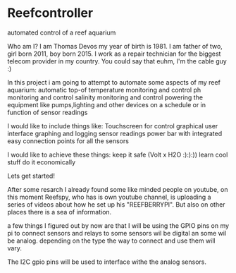 # Reefcontroller
automated control of a reef aquarium

Who am I?
I am Thomas Devos my year of birth is 1981. I am father of two, girl born 2011, boy born 2015.
I work as a repair technician for the biggest telecom provider in my country. You could say that euhm,  I'm the cable guy  :)

In this project i am going to attempt to automate some aspects of my reef aquarium:
automatic top-of
temperature monitoring and control
ph monitoring and control
salinity monitoring and control
powering the equipment like pumps,lighting and other devices on a schedule or in function of sensor readings

I would like to include things like:
Touchscreen for control
graphical user interface
graphing and logging sensor readings
power bar with integrated easy connection points for all the sensors

I would like to achieve these things:
keep it safe (Volt x H2O :):):))
learn cool stuff
do it economically


Lets get started!

After some resarch I already found some like minded people on youtube, on this moment Reefspy, who has is own youtube channel, is uploading a series of videos about how he set up his "REEFBERRYPI".
But also on other places there is a sea of information.

a few things I figured out by now are that I will be using the GPIO pins on my pi to connect sensors and relays to
some sensors wil be digital an some wil be analog. depending on the type the way to connect and use them will vary.

The I2C gpio pins will be used to interface withe the analog sensors.
